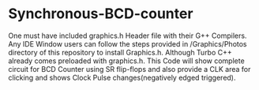 # Synchronous-BCD-counter

One must have included graphics.h Header file with their G++ Compilers.
Any IDE Window users can follow the steps provided in /Graphics/Photos directory of this repository to install Graphics.h. Although Turbo C++ already comes preloaded with graphics.h.
This Code will show complete circuit for BCD Counter using SR flip-flops and also provide a CLK area for clicking and shows Clock Pulse changes(negatively edged triggered).
